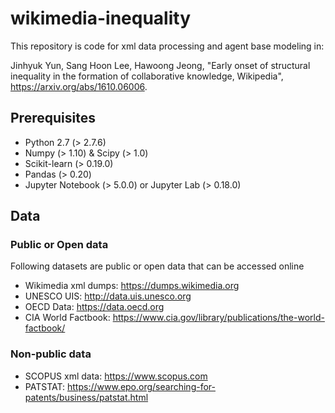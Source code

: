 # wikimedia-inequality
This repository is code for xml data processing and agent base modeling in:

Jinhyuk Yun, Sang Hoon Lee, Hawoong Jeong, "Early onset of structural inequality in the formation of collaborative knowledge, Wikipedia",  https://arxiv.org/abs/1610.06006.

## Prerequisites
* Python 2.7 (> 2.7.6)
* Numpy (> 1.10) & Scipy (> 1.0)
* Scikit-learn (> 0.19.0)
* Pandas (> 0.20)
* Jupyter Notebook (> 5.0.0) or Jupyter Lab (> 0.18.0)


## Data
### Public or Open data
Following datasets are public or open data that can be accessed online
* Wikimedia xml dumps: https://dumps.wikimedia.org
* UNESCO UIS: http://data.uis.unesco.org
* OECD Data: https://data.oecd.org
* CIA World Factbook: https://www.cia.gov/library/publications/the-world-factbook/

### Non-public data
* SCOPUS xml data: https://www.scopus.com
* PATSTAT: https://www.epo.org/searching-for-patents/business/patstat.html
